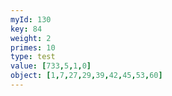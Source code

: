 ```yaml
---
myId: 130
key: 84
weight: 2
primes: 10
type: test
value: [733,5,1,0]
object: [1,7,27,29,39,42,45,53,60]
---
```


